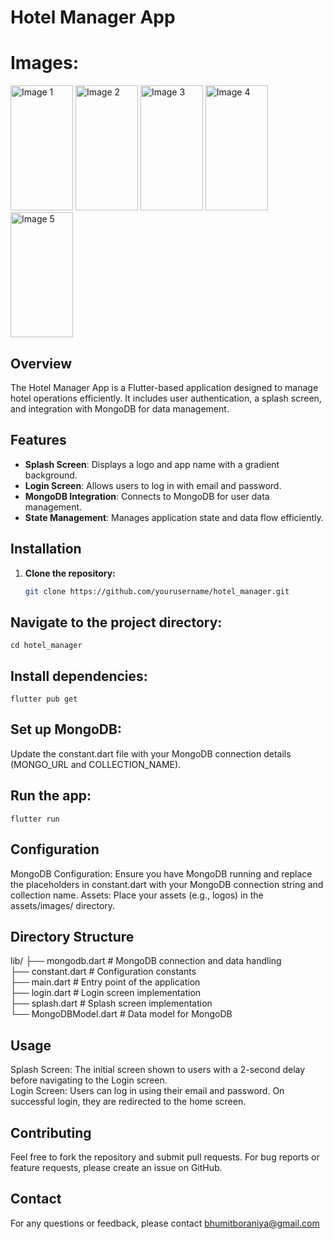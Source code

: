 # Hotel Manager App

# Images:
<img src="https://github.com/user-attachments/assets/44089a94-3b6e-4cd6-b7ae-a516449230dc" alt="Image 1" width="100" height="200">

<img src="https://github.com/user-attachments/assets/8eb687dc-a4fd-42d9-b12f-81e343b8898e" alt="Image 2" width="100" height="200">

<img src="https://github.com/user-attachments/assets/f819a210-591e-4c11-9912-81d60e4d6b5e" alt="Image 3" width="100" height="200">

<img src="https://github.com/user-attachments/assets/561a54b0-9170-4cfe-a179-9a2668354350" alt="Image 4" width="100" height="200">

<img src="https://github.com/user-attachments/assets/61fa6949-949b-4bda-9d7a-6187205c89bb" alt="Image 5" width="100" height="200">


## Overview

The Hotel Manager App is a Flutter-based application designed to manage hotel operations efficiently. It includes user authentication, a splash screen, and integration with MongoDB for data management.

## Features

- **Splash Screen**: Displays a logo and app name with a gradient background.
- **Login Screen**: Allows users to log in with email and password.
- **MongoDB Integration**: Connects to MongoDB for user data management.
- **State Management**: Manages application state and data flow efficiently.

## Installation

1. **Clone the repository:**
   ```bash
   git clone https://github.com/yourusername/hotel_manager.git


## Navigate to the project directory:


```
cd hotel_manager

```

## Install dependencies:

```
flutter pub get

```
## Set up MongoDB:

Update the constant.dart file with your MongoDB connection details (MONGO_URL and COLLECTION_NAME).

## Run the app:
```
flutter run
```
## Configuration
MongoDB Configuration: Ensure you have MongoDB running and replace the placeholders in constant.dart with your MongoDB connection string and collection name.
Assets: Place your assets (e.g., logos) in the assets/images/ directory.


## Directory Structure

lib/
├── mongodb.dart          # MongoDB connection and data handling </br>
├── constant.dart         # Configuration constants</br>
├── main.dart             # Entry point of the application</br>
├── login.dart            # Login screen implementation</br>
├── splash.dart           # Splash screen implementation</br>
└── MongoDBModel.dart     # Data model for MongoDB</br>

## Usage
Splash Screen: The initial screen shown to users with a 2-second delay before navigating to the Login screen.</br>
Login Screen: Users can log in using their email and password. On successful login, they are redirected to the home screen.</br>

## Contributing
Feel free to fork the repository and submit pull requests. For bug reports or feature requests, please create an issue on GitHub.


## Contact
For any questions or feedback, please contact bhumitboraniya@gmail.com
